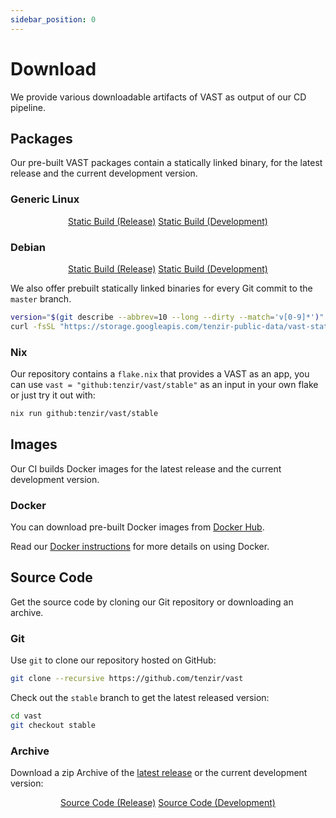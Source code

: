```yaml
---
sidebar_position: 0
---
```


# Download

We provide various downloadable artifacts of VAST as output of our CD pipeline.

## Packages

Our pre-built VAST packages contain a statically linked binary, for the latest
release and the current development version.

### Generic Linux

<div align="center" class="padding-bottom--md">
  <a class="button button--md button--primary margin-right--md" href="/download/vast-linux-static.tar.gz">Static Build (Release)</a>
  <a class="button button--md button--info margin-left--md" href="/download/vast-static-latest.tar.gz">Static Build (Development)</a>
</div>

### Debian

<div align="center" class="padding-bottom--md">
  <a class="button button--md button--primary margin-right--md" href="/download/vast-linux-static.deb">Static Build (Release)</a>
  <a class="button button--md button--info margin-left--md" href="/download/vast-static-latest.deb">Static Build (Development)</a>
</div>

We also offer prebuilt statically linked binaries for every Git commit to the
`master` branch.

```bash
version="$(git describe --abbrev=10 --long --dirty --match='v[0-9]*')"
curl -fsSL "https://storage.googleapis.com/tenzir-public-data/vast-static-builds/vast-${version}-linux-static.tar.gz"
```

### Nix

Our repository contains a `flake.nix` that provides a VAST as an app, you can
use `vast = "github:tenzir/vast/stable"` as an input in your own flake or just
try it out with:

```bash
nix run github:tenzir/vast/stable
```

## Images

Our CI builds Docker images for the latest release and the current development
version.

### Docker

You can download pre-built Docker images from
[Docker Hub](https://hub.docker.com/repository/docker/tenzir/vast).

Read our [Docker instructions](deploy/docker.md) for more details on using Docker.

## Source Code

Get the source code by cloning our Git repository or downloading an archive.

### Git

Use `git` to clone our repository hosted on GitHub:

```bash
git clone --recursive https://github.com/tenzir/vast
```

Check out the `stable` branch to get the latest released version:

```bash
cd vast
git checkout stable
```

### Archive

Download a zip Archive of the [latest release][latest-release] or the current
development version:

<div align="center">
  <a class="button button--md button--primary margin-right--md" href="/download/vast.zip">Source Code (Release)</a>
  <a class="button button--md button--info margin-left--md" href="/download/vast-latest.zip">Source Code (Development)</a>
</div>

[latest-release]: https://github.com/tenzir/vast/releases/latest
